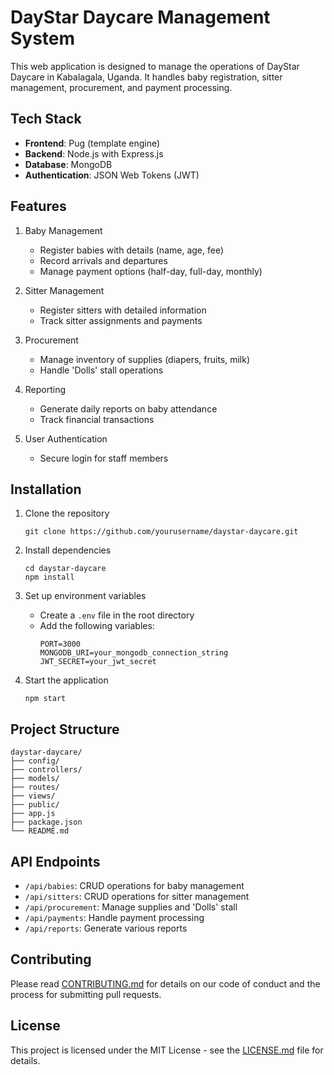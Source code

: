 # DayStar Daycare Management System

This web application is designed to manage the operations of DayStar Daycare in Kabalagala, Uganda. It handles baby registration, sitter management, procurement, and payment processing.

## Tech Stack

- **Frontend**: Pug (template engine)
- **Backend**: Node.js with Express.js
- **Database**: MongoDB
- **Authentication**: JSON Web Tokens (JWT)

## Features

1. Baby Management
   - Register babies with details (name, age, fee)
   - Record arrivals and departures
   - Manage payment options (half-day, full-day, monthly)

2. Sitter Management
   - Register sitters with detailed information
   - Track sitter assignments and payments

3. Procurement
   - Manage inventory of supplies (diapers, fruits, milk)
   - Handle 'Dolls' stall operations

4. Reporting
   - Generate daily reports on baby attendance
   - Track financial transactions

5. User Authentication
   - Secure login for staff members

## Installation

1. Clone the repository
   ```
   git clone https://github.com/yourusername/daystar-daycare.git
   ```

2. Install dependencies
   ```
   cd daystar-daycare
   npm install
   ```

3. Set up environment variables
   - Create a `.env` file in the root directory
   - Add the following variables:
     ```
     PORT=3000
     MONGODB_URI=your_mongodb_connection_string
     JWT_SECRET=your_jwt_secret
     ```

4. Start the application
   ```
   npm start
   ```

## Project Structure

```
daystar-daycare/
├── config/
├── controllers/
├── models/
├── routes/
├── views/
├── public/
├── app.js
├── package.json
└── README.md
```

## API Endpoints

- `/api/babies`: CRUD operations for baby management
- `/api/sitters`: CRUD operations for sitter management
- `/api/procurement`: Manage supplies and 'Dolls' stall
- `/api/payments`: Handle payment processing
- `/api/reports`: Generate various reports

## Contributing

Please read [CONTRIBUTING.md](CONTRIBUTING.md) for details on our code of conduct and the process for submitting pull requests.

## License

This project is licensed under the MIT License - see the [LICENSE.md](LICENSE.md) file for details.
